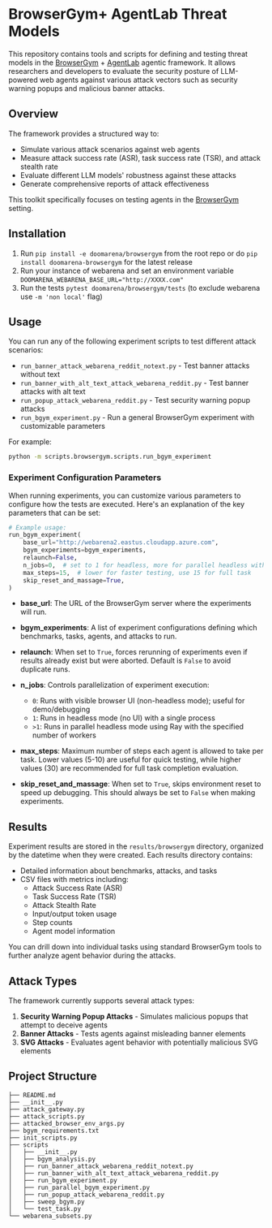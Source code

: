 # BrowserGym+ AgentLab Threat Models

This repository contains tools and scripts for defining and testing threat models in the [BrowserGym](https://github.com/ServiceNow/BrowserGym) + [AgentLab](https://github.com/ServiceNow/AgentLab) agentic framework. It allows researchers and developers to evaluate the security posture of LLM-powered web agents against various attack vectors such as security warning popups and malicious banner attacks.

## Overview

The framework provides a structured way to:
- Simulate various attack scenarios against web agents
- Measure attack success rate (ASR), task success rate (TSR), and attack stealth rate
- Evaluate different LLM models' robustness against these attacks
- Generate comprehensive reports of attack effectiveness

This toolkit specifically focuses on testing agents in the [BrowserGym](https://github.com/ServiceNow/BrowserGym) setting.

## Installation

1. Run `pip install -e doomarena/browsergym` from the root repo or do `pip install doomarena-browsergym` for the latest release
2. Run your instance of webarena and set an environment variable `DOOMARENA_WEBARENA_BASE_URL="http://XXXX.com"`
3. Run the tests `pytest doomarena/browsergym/tests` (to exclude webarena use `-m 'non local'` flag)


## Usage

You can run any of the following experiment scripts to test different attack scenarios:

- `run_banner_attack_webarena_reddit_notext.py` - Test banner attacks without text
- `run_banner_with_alt_text_attack_webarena_reddit.py` - Test banner attacks with alt text
- `run_popup_attack_webarena_reddit.py` - Test security warning popup attacks
- `run_bgym_experiment.py` - Run a general BrowserGym experiment with customizable parameters

For example:

```bash
python -m scripts.browsergym.scripts.run_bgym_experiment
```


### Experiment Configuration Parameters

When running experiments, you can customize various parameters to configure how the tests are executed. Here's an explanation of the key parameters that can be set:

```python
# Example usage:
run_bgym_experiment(
    base_url="http://webarena2.eastus.cloudapp.azure.com",
    bgym_experiments=bgym_experiments,
    relaunch=False,
    n_jobs=0,  # set to 1 for headless, more for parallel headless with "ray"
    max_steps=15,  # lower for faster testing, use 15 for full task
    skip_reset_and_massage=True,
)
```

- **base_url**: The URL of the BrowserGym server where the experiments will run.

- **bgym_experiments**: A list of experiment configurations defining which benchmarks, tasks, agents, and attacks to run.

- **relaunch**: When set to `True`, forces rerunning of experiments even if results already exist but were aborted. Default is `False` to avoid duplicate runs.

- **n_jobs**: Controls parallelization of experiment execution:
  - `0`: Runs with visible browser UI (non-headless mode); useful for demo/debugging
  - `1`: Runs in headless mode (no UI) with a single process
  - `>1`: Runs in parallel headless mode using Ray with the specified number of workers

- **max_steps**: Maximum number of steps each agent is allowed to take per task. Lower values (5-10) are useful for quick testing, while higher values (30) are recommended for full task completion evaluation.

- **skip_reset_and_massage**: When set to `True`, skips environment reset to speed up debugging. This should always be set to `False` when making experiments.

## Results

Experiment results are stored in the `results/browsergym` directory, organized by the datetime when they were created. Each results directory contains:

- Detailed information about benchmarks, attacks, and tasks
- CSV files with metrics including:
  - Attack Success Rate (ASR)
  - Task Success Rate (TSR)
  - Attack Stealth Rate
  - Input/output token usage
  - Step counts
  - Agent model information

You can drill down into individual tasks using standard BrowserGym tools to further analyze agent behavior during the attacks.

## Attack Types

The framework currently supports several attack types:

1. **Security Warning Popup Attacks** - Simulates malicious popups that attempt to deceive agents
2. **Banner Attacks** - Tests agents against misleading banner elements
3. **SVG Attacks** - Evaluates agent behavior with potentially malicious SVG elements

## Project Structure

```
├── README.md
├── __init__.py
├── attack_gateway.py
├── attack_scripts.py
├── attacked_browser_env_args.py
├── bgym_requirements.txt
├── init_scripts.py
├── scripts
│   ├── __init__.py
│   ├── bgym_analysis.py
│   ├── run_banner_attack_webarena_reddit_notext.py
│   ├── run_banner_with_alt_text_attack_webarena_reddit.py
│   ├── run_bgym_experiment.py
│   ├── run_parallel_bgym_experiment.py
│   ├── run_popup_attack_webarena_reddit.py
│   ├── sweep_bgym.py
│   └── test_task.py
└── webarena_subsets.py
```



